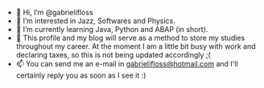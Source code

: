- 👋 Hi, I’m @gabrielifloss
- 👀 I’m interested in Jazz, Softwares and Physics. 
- 🌱 I’m currently learning Java, Python and ABAP (in short).
- 🐠 This profile and my blog will serve as a method to store my studies throughout my career. At the moment I am a little bit busy with work and declaring taxes, so this is not being updated accordingly ;(
- 📫 You can send me an e-mail in gabrielifloss@hotmail.com and I'll certainly reply you as soon as I see it :)

<!---
gabrielifloss/gabrielifloss is a ✨ special ✨ repository because its `README.md` (this file) appears on your GitHub profile.
You can click the Preview link to take a look at your changes.
--->
